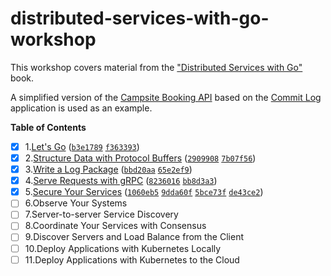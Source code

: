 # distributed-services-with-go-workshop

This workshop covers material from
the ["Distributed Services with Go"](https://www.amazon.ca/Distributed-Services-Go-Reliable-Maintainable/dp/1680507605)
book.

A simplified version of the [Campsite Booking API](https://github.com/igor-baiborodine/campsite-booking) 
based on the [Commit Log](https://github.com/travisjeffery/proglog) 
application is used as an example.

**Table of Contents**

- [X] 1.[Let's Go](/LetsGo) ([`b3e1789`](https://github.com/igor-baiborodine/distributed-services-with-go-workshop/commit/b3e178977b5f9f407ca6f90fa1e4885a485f3ebd) [`f363393`](https://github.com/igor-baiborodine/distributed-services-with-go-workshop/commit/f363393bb04ad8ac7de5299a27a647a131676348))
- [X] 2.[Structure Data with Protocol Buffers](/StructureDataWithProtobuf) ([`2909908`](https://github.com/igor-baiborodine/distributed-services-with-go-workshop/commit/29099086e4e287620486c12b74a762385c2f0f8e) [`7b07f56`](https://github.com/igor-baiborodine/distributed-services-with-go-workshop/commit/7b07f5641be1cddbd5203e47e29466177bb95dba))
- [X] 3.[Write a Log Package](/WriteALogPackage) ([`bbd20aa`](https://github.com/igor-baiborodine/distributed-services-with-go-workshop/commit/bbd20aa31961f2ff679a9c9ec63a7b78da80ab4e) [`65e2ef9`](https://github.com/igor-baiborodine/distributed-services-with-go-workshop/commit/65e2ef9c3a3275dc098c57c3049eef9e06ed8565))
- [X] 4.[Serve Requests with gRPC](/ServeRequestsWithgRPC) ([`8236016`](https://github.com/igor-baiborodine/distributed-services-with-go-workshop/commit/82360160bc181ba15f59b7e0fdd81e3a31d250d7) [`bb8d3a3`](https://github.com/igor-baiborodine/distributed-services-with-go-workshop/commit/bb8d3a39eb3f1f8ee8da3c0329ea8f0294e8a5d3))
- [X] 5.[Secure Your Services](/SecureYourServices) ([`1060eb5`](https://github.com/igor-baiborodine/distributed-services-with-go-workshop/commit/1060eb5368a24e112ce43bb2a6e2bb9e3bbe4006) [`9dda60f`](https://github.com/igor-baiborodine/distributed-services-with-go-workshop/commit/9dda60fd5cd67909a521e204c222a93494ec4c92) [`5bce73f`](https://github.com/igor-baiborodine/distributed-services-with-go-workshop/commit/5bce73faafb971e8928bd0698397132914c8983d) [`de43ce2`](https://github.com/igor-baiborodine/distributed-services-with-go-workshop/commit/de43ce2c347aeb7a3a1eb194c6702d9023902ffb))
- [ ] 6.Observe Your Systems
- [ ] 7.Server-to-server Service Discovery
- [ ] 8.Coordinate Your Services with Consensus
- [ ] 9.Discover Servers and Load Balance from the Client
- [ ] 10.Deploy Applications with Kubernetes Locally
- [ ] 11.Deploy Applications with Kubernetes to the Cloud
